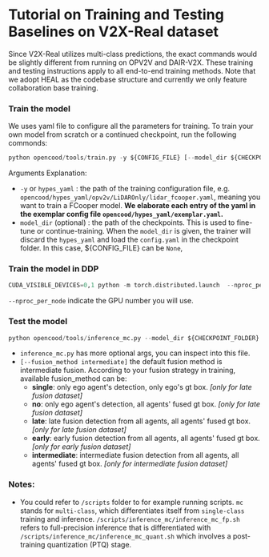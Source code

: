 # Tutorial on Training and Testing Baselines on V2X-Real dataset

Since V2X-Real utilizes multi-class predictions, the exact commands would be slightly different from running on OPV2V and DAIR-V2X. These training and testing instructions apply to all end-to-end training methods. Note that we adopt HEAL as the codebase structure and currently we only feature collaboration base training.

### Train the model

We uses yaml file to configure all the parameters for training. To train your own model
from scratch or a continued checkpoint, run the following commonds:

```python
python opencood/tools/train.py -y ${CONFIG_FILE} [--model_dir ${CHECKPOINT_FOLDER}]
```

Arguments Explanation:

- `-y` or `hypes_yaml` : the path of the training configuration file, e.g. `opencood/hypes_yaml/opv2v/LiDAROnly/lidar_fcooper.yaml`, meaning you want to train
  a FCooper model. **We elaborate each entry of the yaml in the exemplar config file `opencood/hypes_yaml/exemplar.yaml`.**
- `model_dir` (optional) : the path of the checkpoints. This is used to fine-tune or continue-training. When the `model_dir` is
  given, the trainer will discard the `hypes_yaml` and load the `config.yaml` in the checkpoint folder. In this case, ${CONFIG_FILE} can be `None`,

### Train the model in DDP

```python
CUDA_VISIBLE_DEVICES=0,1 python -m torch.distributed.launch  --nproc_per_node=2 --use_env opencood/tools/train_ddp.py -y ${CONFIG_FILE} [--model_dir ${CHECKPOINT_FOLDER}]
```

`--nproc_per_node` indicate the GPU number you will use.

### Test the model

```python
python opencood/tools/inference_mc.py --model_dir ${CHECKPOINT_FOLDER} [--fusion_method intermediate]
```

- `inference_mc.py` has more optional args, you can inspect into this file.
- `[--fusion_method intermediate]` the default fusion method is intermediate fusion. According to your fusion strategy in training, available fusion_method can be:
  - **single**: only ego agent's detection, only ego's gt box. _[only for late fusion dataset]_
  - **no**: only ego agent's detection, all agents' fused gt box. _[only for late fusion dataset]_
  - **late**: late fusion detection from all agents, all agents' fused gt box. _[only for late fusion dataset]_
  - **early**: early fusion detection from all agents, all agents' fused gt box. _[only for early fusion dataset]_
  - **intermediate**: intermediate fusion detection from all agents, all agents' fused gt box. _[only for intermediate fusion dataset]_

### Notes:
- You could refer to `/scripts` folder to for example running scripts. `mc` stands for `multi-class`, which differentiates itself from `single-class` training and inference. `/scripts/inference_mc/inference_mc_fp.sh` refers to full-precision inference that is differentiated with `/scripts/inference_mc/inference_mc_quant.sh` which involves a post-training quantization (PTQ) stage.
